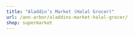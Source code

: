 ```yaml
---
title: "Aladdin’s Market (Halal Grocer)"
url: /ann-arbor/aladdins-market-halal-grocer/
shop: supermarket
---
```

